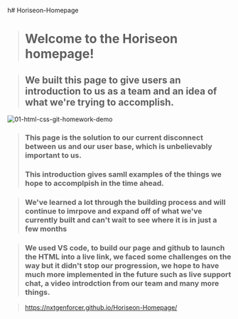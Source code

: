h# Horiseon-Homepage

><h1>Welcome to the Horiseon homepage!</h1>

><h2>We built this page to give users an introduction to us as a team and an idea of what we're trying to accomplish.</h2>

![01-html-css-git-homework-demo](https://user-images.githubusercontent.com/84356164/128573362-c5574bbd-a643-4e36-be4e-803f98eed562.png)

><h3>This page is the solution to our current disconnect between us and our user base, which is unbelievably important to us.</h3>
><h3>This introduction gives samll examples of the things we hope to accomplpish in the time ahead.</h3>

><h3>We've learned a lot through the building process and will continue to imrpove and expand off of what we've currently built and can't wait to see where it is in just a few months</h3>

><h3>We used VS code, to build our page and github to launch the HTML into a live link, we faced some challenges on the way but it didn't stop our progression, we hope to have much more implemented in the future such as live support chat, a video introdction from our team and many more things.</h3>

>https://nxtgenforcer.github.io/Horiseon-Homepage/